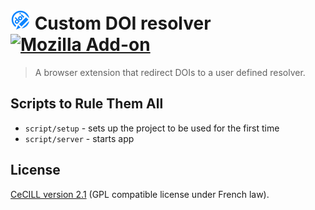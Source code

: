 <!--
SPDX-FileCopyrightText: 2022 Benjamin Collet <benjamin.collet@protonmail.ch>

SPDX-License-Identifier: CECILL-2.1
-->

# ![logo](src/icons/icon-32.png) Custom DOI resolver [![Mozilla Add-on](https://img.shields.io/amo/v/custom-doi-resolver)](https://addons.mozilla.org/firefox/addon/custom-doi-resolver)

> A browser extension that redirect DOIs to a user defined resolver.

## Scripts to Rule Them All

* `script/setup` - sets up the project to be used for the first time
* `script/server` - starts app

## License

[CeCILL version 2.1](LICENSE) (GPL compatible license under French law).
